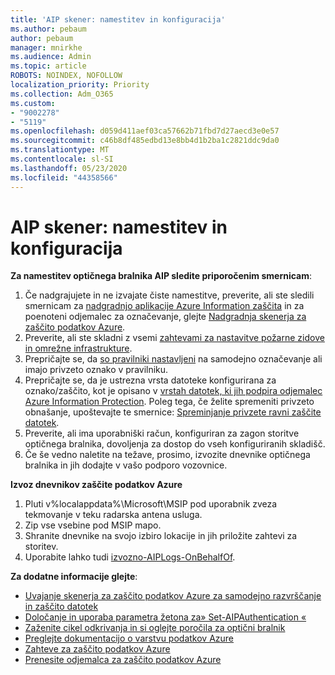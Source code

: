 ```yaml
---
title: 'AIP skener: namestitev in konfiguracija'
ms.author: pebaum
author: pebaum
manager: mnirkhe
ms.audience: Admin
ms.topic: article
ROBOTS: NOINDEX, NOFOLLOW
localization_priority: Priority
ms.collection: Adm_O365
ms.custom:
- "9002278"
- "5119"
ms.openlocfilehash: d059d411aef03ca57662b71fbd7d27aecd3e0e57
ms.sourcegitcommit: c46b8df485edbd13e8bb4d1b2ba1c2821ddc9da0
ms.translationtype: MT
ms.contentlocale: sl-SI
ms.lasthandoff: 05/23/2020
ms.locfileid: "44358566"
---
```

# <a name="aip-scanner-installation-and-configuration"></a>AIP skener: namestitev in konfiguracija

**Za namestitev optičnega bralnika AIP sledite priporočenim smernicam**:

1. Če nadgrajujete in ne izvajate čiste namestitve, preverite, ali ste sledili smernicam za [nadgradnjo aplikacije Azure Information zaščita](https://docs.microsoft.com/azure/information-protection/rms-client/client-admin-guide#upgrading-the-azure-information-protection-scanner) in za poenoteni odjemalec za označevanje, glejte [Nadgradnja skenerja za zaščito podatkov Azure](https://docs.microsoft.com/azure/information-protection/rms-client/clientv2-admin-guide#upgrading-the-azure-information-protection-scanner).
2. Preverite, ali ste skladni z vsemi [zahtevami za nastavitve požarne zidove in omrežne infrastrukture](https://docs.microsoft.com/azure/information-protection/requirements#firewalls-and-network-infrastructure).
3. Prepričajte se, da [so pravilniki nastavljeni](https://docs.microsoft.com/azure/information-protection/configure-policy) na samodejno označevanje ali imajo privzeto oznako v pravilniku.
4. Prepričajte se, da je ustrezna vrsta datoteke konfigurirana za oznako/zaščito, kot je opisano v [vrstah datotek, ki jih podpira odjemalec Azure Information Protection](https://docs.microsoft.com/azure/information-protection/rms-client/client-admin-guide-file-types#supported-file-types-for-classification-and-protection). Poleg tega, če želite spremeniti privzeto obnašanje, upoštevajte te smernice: [Spreminjanje privzete ravni zaščite datotek](https://docs.microsoft.com/azure/information-protection/rms-client/client-admin-guide-file-types#changing-the-default-protection-level-of-files).
5. Preverite, ali ima uporabniški račun, konfiguriran za zagon storitve optičnega bralnika, dovoljenja za dostop do vseh konfiguriranih skladišč.
6. Če še vedno naletite na težave, prosimo, izvozite dnevnike optičnega bralnika in jih dodajte v vašo podporo vozovnice.

**Izvoz dnevnikov zaščite podatkov Azure**

1. Pluti v%localappdata%\Microsoft\MSIP pod uporabnik zveza tekmovanje v teku radarska antena usluga.
2. Zip vse vsebine pod MSIP mapo.
3. Shranite dnevnike na svojo izbiro lokacije in jih priložite zahtevi za storitev.
4. Uporabite lahko tudi [izvozno-AIPLogs-OnBehalfOf](https://docs.microsoft.com/powershell/module/azureinformationprotection/export-aiplogs?view=azureipps).

**Za dodatne informacije glejte**:
- [Uvajanje skenerja za zaščito podatkov Azure za samodejno razvrščanje in zaščito datotek](https://docs.microsoft.com/azure/information-protection/deploy-aip-scanner)
- [Določanje in uporaba parametra žetona za» Set-AIPAuthentication «](https://docs.microsoft.com/azure/information-protection/rms-client/client-admin-guide-powershell#specify-and-use-the-token-parameter-for-set-aipauthentication)
- [Zaženite cikel odkrivanja in si oglejte poročila za optični bralnik](https://docs.microsoft.com/azure/information-protection/deploy-aip-scanner#run-a-discovery-cycle-and-view-reports-for-the-scanner)
- [Preglejte dokumentacijo o varstvu podatkov Azure](https://docs.microsoft.com/azure/information-protection/what-is-information-protection)
- [Zahteve za zaščito podatkov Azure](https://docs.microsoft.com/azure/information-protection/get-started/requirements)
- [Prenesite odjemalca za zaščito podatkov Azure](https://www.microsoft.com/download/details.aspx?id=53018)
